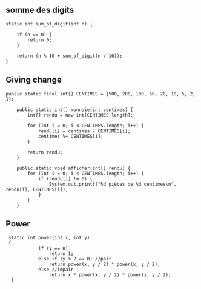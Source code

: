 


## somme des digits


    static int sum_of_digit(int n) {
    
        if (n == 0) {
            return 0;
        }
    
        return (n % 10 + sum_of_digit(n / 10));
    }

 

## Giving change

   

    public static final int[] CENTIMES = {500, 200, 100, 50, 20, 10, 5, 2, 1};
    
        public static int[] monnaie(int centimes) {
            int[] rendu = new int[CENTIMES.length];
    
            for (int i = 0; i < CENTIMES.length; i++) {
                rendu[i] = centimes / CENTIMES[i];
                centimes %= CENTIMES[i];
            }
    
            return rendu;
        }
    
        public static void afficher(int[] rendu) {
            for (int i = 0; i < CENTIMES.length; i++) {
                if (rendu[i] != 0) {
                    System.out.printf("%d pièces de %d centimes\n", rendu[i], CENTIMES[i]);
                }
            }
        }

## Power

     static int power(int x, int y) 
     { 
                if (y == 0) 
                    return 1; 
                else if (y % 2 == 0) //pair
                    return power(x, y / 2) * power(x, y / 2); 
                else //impair
                    return x * power(x, y / 2) * power(x, y / 2); 
      } 



